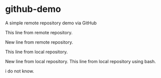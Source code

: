 # github-demo
A simple remote repository demo via GitHub

This line from remote repository.

New line from remote repository.

This line from local repository.

New line from local repository.
This line from local repository using bash.

i do not know.
